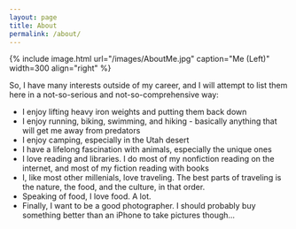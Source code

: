 ```yaml
---
layout: page
title: About
permalink: /about/
---
```


{% include image.html url="/images/AboutMe.jpg" caption="Me (Left)" width=300 align="right" %}

So, I have many interests outside of my career, and I will attempt to list them here in a not-so-serious and not-so-comprehensive way:



* I enjoy lifting heavy iron weights and putting them back down
* I enjoy running, biking, swimming, and hiking - basically anything that will get me away from predators
* I enjoy camping, especially in the Utah desert
* I have a lifelong fascination with animals, especially the unique ones
* I love reading and libraries. I do most of my nonfiction reading on the internet, and most of my fiction reading with books
* I, like most other millenials, love traveling. The best parts of traveling is the nature, the food, and the culture, in that order.
* Speaking of food, I love food. A lot.
* Finally, I want to be a good photographer. I should probably buy something better than an iPhone to take pictures though...